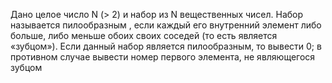  Дано целое число N (> 2) и набор из N вещественных чисел. Набор
 называется пилообразным , если каждый его внутренний элемент либо
 больше, либо меньше обоих своих соседей (то есть является «зубцом»).
 Если данный набор является пилообразным, то вывести 0; в противном
 случае вывести номер первого элемента, не являющегося зубцом

